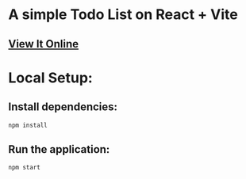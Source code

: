 # A simple Todo List on React + Vite

## [View It Online](https://todo-list-react-eight-xi.vercel.app/)

# Local Setup:

## Install dependencies:

```
npm install

```
## Run the application:

```
npm start

```